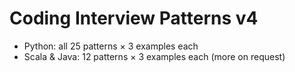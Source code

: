 # Coding Interview Patterns v4

- Python: all 25 patterns × 3 examples each
- Scala & Java: 12 patterns × 3 examples each (more on request)
